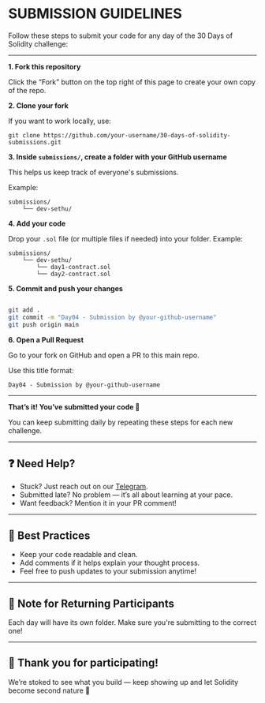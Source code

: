 # **SUBMISSION GUIDELINES**

Follow these steps to submit your code for any day of the 30 Days of Solidity challenge:

---

**1. Fork this repository**

Click the “Fork” button on the top right of this page to create your own copy of the repo.

**2. Clone your fork**

If you want to work locally, use:

`git clone https://github.com/your-username/30-days-of-solidity-submissions.git`

**3. Inside `submissions/`, create a folder with your GitHub username**

This helps us keep track of everyone's submissions.

Example:

```
submissions/
    └── dev-sethu/
```

**4. Add your code**

Drop your `.sol` file (or multiple files if needed) into your folder.
Example:

```
submissions/
    └── dev-sethu/
        └── day1-contract.sol
        └── day2-contract.sol

```

**5. Commit and push your changes**

```bash

git add .
git commit -m "Day04 - Submission by @your-github-username"
git push origin main

```

**6. Open a Pull Request**

Go to your fork on GitHub and open a PR to this main repo.

Use this title format:

`Day04 - Submission by @your-github-username`

---

**That’s it! You’ve submitted your code 🎉**

You can keep submitting daily by repeating these steps for each new challenge.

---

## ❓ Need Help?

- Stuck? Just reach out on our [Telegram](https://t.me/+lnaaqX_ctkMxYzA1).
- Submitted late? No problem — it’s all about learning at your pace.
- Want feedback? Mention it in your PR comment!

---

## 🧠 Best Practices

- Keep your code readable and clean.
- Add comments if it helps explain your thought process.
- Feel free to push updates to your submission anytime!

---

## 📢 Note for Returning Participants

Each day will have its own folder. Make sure you're submitting to the correct one!

---

## 🫶 Thank you for participating!

We’re stoked to see what you build — keep showing up and let Solidity become second nature 💚
